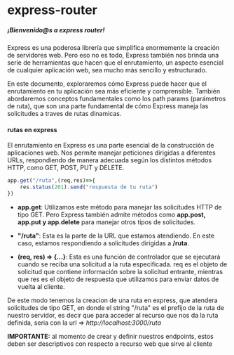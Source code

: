 # express-router

##### ¡Bienvenido@s a _express router_!

Express es una poderosa librería que simplifica enormemente la creación de servidores web. Pero eso no es todo, Express también nos brinda una serie de herramientas que hacen que el enrutamiento, un aspecto esencial de cualquier aplicación web, sea mucho más sencillo y estructurado.

En este documento, exploraremos cómo Express puede hacer que el enrutamiento en tu aplicación sea más eficiente y comprensible. También abordaremos conceptos fundamentales como los path params (parámetros de ruta), que son una parte fundamental de cómo Express maneja las solicitudes a traves de rutas dinamicas.

#### rutas en express

El enrutamiento en Express es una parte esencial de la construcción de aplicaciones web. Nos permite manejar peticiones dirigidas a diferentes URLs, respondiendo de manera adecuada según los distintos métodos HTTP, como GET, POST, PUT y DELETE.

```javascript
app.get("/ruta",(req,res)=>{
    res.status(201).send("respuesta de tu ruta")
})
```

- **app.get**: Utilizamos este método para manejar las solicitudes HTTP de tipo GET. Pero Express también admite métodos como **app.post, app.put y app.delete** para manejar otros tipos de solicitudes.

- **"/ruta"**: Esta es la parte de la URL que estamos atendiendo. En este caso, estamos respondiendo a solicitudes dirigidas a **/ruta**.

- **(req, res) => {...}**: Esta es una función de controlador que se ejecutará cuando se reciba una solicitud a la ruta especificada. req es el objeto de solicitud que contiene información sobre la solicitud entrante, mientras que res es el objeto de respuesta que utilizamos para enviar datos de vuelta al cliente.


De este modo tenemos la creacion de una ruta en express, que atendera solicitudes de tipo GET, en donde el string "/ruta" es el prefijo de la ruta de nuestro servidor, es decir que para acceder al recurso que nos da la ruta definida, seria con la url => _http://localhost:3000/ruta_

**IMPORTANTE:** al momento de crear y definir nuestros endpoints, estos deben ser descriptivos con respecto a recurso web que sirve al cliente 


